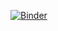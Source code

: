 [![Binder](https://mybinder.org/badge_logo.svg)](https://mybinder.org/v2/gh/maximussale1/viwarlani/HEAD)

